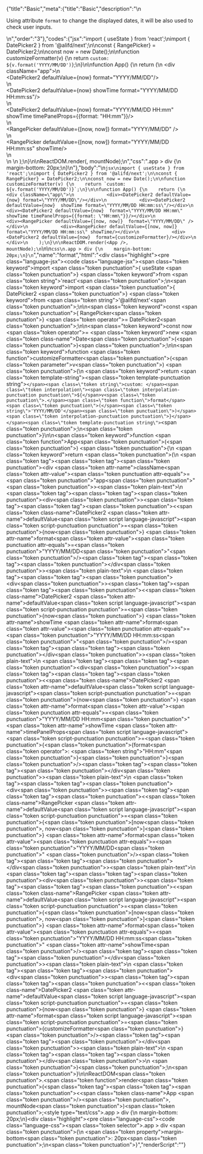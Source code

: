 {"title":"Basic","meta":{"title":"Basic","description":"\n<p>Using attribute <code>format</code> to change the displayed dates, it will be also used to check user inputs.</p>\n","order":"3"},"codes":{"jsx":"import { useState } from 'react';\nimport { DatePicker2 } from '@alifd/next';\n\nconst { RangePicker} = DatePicker2;\n\nconst now = new Date();\n\nfunction customizeFormatter(v) {\n    return `custom: ${v.format('YYYY/MM/DD')}`;\n}\n\nfunction App() {\n    return (\n        <div className=\"app\">\n            <div><DatePicker2 defaultValue={now} format=\"YYYY/MM/DD\"/></div>\n            <div><DatePicker2 defaultValue={now}  showTime format=\"YYYY/MM/DD HH:mm:ss\"/></div>\n            <div><DatePicker2 defaultValue={now}  format=\"YYYY/MM/DD HH:mm\" showTime timePanelProps={{format: \"HH:mm\"}}/></div>\n            <div><RangePicker defaultValue={[now, now]}  format=\"YYYY/MM/DD\" /></div>\n            <div><RangePicker defaultValue={[now, now]} format=\"YYYY/MM/DD HH:mm:ss\" showTime/></div>\n            <div><DatePicker2 defaultValue={now}  format={customizeFormatter}/></div>\n        </div>\n    );\n}\n\nReactDOM.render(<App />, mountNode);\n","css":".app > div {\n    margin-bottom: 20px;\n}\n"},"body":"\n```jsx\nimport { useState } from 'react';\nimport { DatePicker2 } from '@alifd/next';\n\nconst { RangePicker} = DatePicker2;\n\nconst now = new Date();\n\nfunction customizeFormatter(v) {\n    return `custom: ${v.format('YYYY/MM/DD')}`;\n}\n\nfunction App() {\n    return (\n        <div className=\"app\">\n            <div><DatePicker2 defaultValue={now} format=\"YYYY/MM/DD\"/></div>\n            <div><DatePicker2 defaultValue={now}  showTime format=\"YYYY/MM/DD HH:mm:ss\"/></div>\n            <div><DatePicker2 defaultValue={now}  format=\"YYYY/MM/DD HH:mm\" showTime timePanelProps={{format: \"HH:mm\"}}/></div>\n            <div><RangePicker defaultValue={[now, now]}  format=\"YYYY/MM/DD\" /></div>\n            <div><RangePicker defaultValue={[now, now]} format=\"YYYY/MM/DD HH:mm:ss\" showTime/></div>\n            <div><DatePicker2 defaultValue={now}  format={customizeFormatter}/></div>\n        </div>\n    );\n}\n\nReactDOM.render(<App />, mountNode);\n```\n\n```css\n.app > div {\n    margin-bottom: 20px;\n}\n```","name":"format","html":"<script>(function(){'use strict';\n\nvar _react = require('react');\n\nvar _next = require('@alifd/next');\n\nvar RangePicker = _next.DatePicker2.RangePicker;\n\n\nvar now = new Date();\n\nfunction customizeFormatter(v) {\n    return 'custom: ' + v.format('YYYY/MM/DD');\n}\n\nfunction App() {\n    return React.createElement(\n        'div',\n        { className: 'app' },\n        React.createElement(\n            'div',\n            null,\n            React.createElement(_next.DatePicker2, { defaultValue: now, format: 'YYYY/MM/DD' })\n        ),\n        React.createElement(\n            'div',\n            null,\n            React.createElement(_next.DatePicker2, { defaultValue: now, showTime: true, format: 'YYYY/MM/DD HH:mm:ss' })\n        ),\n        React.createElement(\n            'div',\n            null,\n            React.createElement(_next.DatePicker2, { defaultValue: now, format: 'YYYY/MM/DD HH:mm', showTime: true, timePanelProps: { format: \"HH:mm\" } })\n        ),\n        React.createElement(\n            'div',\n            null,\n            React.createElement(RangePicker, { defaultValue: [now, now], format: 'YYYY/MM/DD' })\n        ),\n        React.createElement(\n            'div',\n            null,\n            React.createElement(RangePicker, { defaultValue: [now, now], format: 'YYYY/MM/DD HH:mm:ss', showTime: true })\n        ),\n        React.createElement(\n            'div',\n            null,\n            React.createElement(_next.DatePicker2, { defaultValue: now, format: customizeFormatter })\n        )\n    );\n}\n\nReactDOM.render(React.createElement(App, null), mountNode);})()</script><div class=\"highlight\"><pre class=\"language-jsx\"><code class=\"language-jsx\"><span class=\"token keyword\">import</span> <span class=\"token punctuation\">{</span> useState <span class=\"token punctuation\">}</span> <span class=\"token keyword\">from</span> <span class=\"token string\">'react'</span><span class=\"token punctuation\">;</span>\n<span class=\"token keyword\">import</span> <span class=\"token punctuation\">{</span> DatePicker2 <span class=\"token punctuation\">}</span> <span class=\"token keyword\">from</span> <span class=\"token string\">'@alifd/next'</span><span class=\"token punctuation\">;</span>\n\n<span class=\"token keyword\">const</span> <span class=\"token punctuation\">{</span> RangePicker<span class=\"token punctuation\">}</span> <span class=\"token operator\">=</span> DatePicker2<span class=\"token punctuation\">;</span>\n\n<span class=\"token keyword\">const</span> now <span class=\"token operator\">=</span> <span class=\"token keyword\">new</span> <span class=\"token class-name\">Date</span><span class=\"token punctuation\">(</span><span class=\"token punctuation\">)</span><span class=\"token punctuation\">;</span>\n\n<span class=\"token keyword\">function</span> <span class=\"token function\">customizeFormatter</span><span class=\"token punctuation\">(</span><span class=\"token parameter\">v</span><span class=\"token punctuation\">)</span> <span class=\"token punctuation\">{</span>\n    <span class=\"token keyword\">return</span> <span class=\"token template-string\"><span class=\"token template-punctuation string\">`</span><span class=\"token string\">custom: </span><span class=\"token interpolation\"><span class=\"token interpolation-punctuation punctuation\">${</span>v<span class=\"token punctuation\">.</span><span class=\"token function\">format</span><span class=\"token punctuation\">(</span><span class=\"token string\">'YYYY/MM/DD'</span><span class=\"token punctuation\">)</span><span class=\"token interpolation-punctuation punctuation\">}</span></span><span class=\"token template-punctuation string\">`</span></span><span class=\"token punctuation\">;</span>\n<span class=\"token punctuation\">}</span>\n\n<span class=\"token keyword\">function</span> <span class=\"token function\">App</span><span class=\"token punctuation\">(</span><span class=\"token punctuation\">)</span> <span class=\"token punctuation\">{</span>\n    <span class=\"token keyword\">return</span> <span class=\"token punctuation\">(</span>\n        <span class=\"token tag\"><span class=\"token tag\"><span class=\"token punctuation\">&lt;</span>div</span> <span class=\"token attr-name\">className</span><span class=\"token attr-value\"><span class=\"token punctuation attr-equals\">=</span><span class=\"token punctuation\">\"</span>app<span class=\"token punctuation\">\"</span></span><span class=\"token punctuation\">></span></span><span class=\"token plain-text\">\n            </span><span class=\"token tag\"><span class=\"token tag\"><span class=\"token punctuation\">&lt;</span>div</span><span class=\"token punctuation\">></span></span><span class=\"token tag\"><span class=\"token tag\"><span class=\"token punctuation\">&lt;</span><span class=\"token class-name\">DatePicker2</span></span> <span class=\"token attr-name\">defaultValue</span><span class=\"token script language-javascript\"><span class=\"token script-punctuation punctuation\">=</span><span class=\"token punctuation\">{</span>now<span class=\"token punctuation\">}</span></span> <span class=\"token attr-name\">format</span><span class=\"token attr-value\"><span class=\"token punctuation attr-equals\">=</span><span class=\"token punctuation\">\"</span>YYYY/MM/DD<span class=\"token punctuation\">\"</span></span><span class=\"token punctuation\">/></span></span><span class=\"token tag\"><span class=\"token tag\"><span class=\"token punctuation\">&lt;/</span>div</span><span class=\"token punctuation\">></span></span><span class=\"token plain-text\">\n            </span><span class=\"token tag\"><span class=\"token tag\"><span class=\"token punctuation\">&lt;</span>div</span><span class=\"token punctuation\">></span></span><span class=\"token tag\"><span class=\"token tag\"><span class=\"token punctuation\">&lt;</span><span class=\"token class-name\">DatePicker2</span></span> <span class=\"token attr-name\">defaultValue</span><span class=\"token script language-javascript\"><span class=\"token script-punctuation punctuation\">=</span><span class=\"token punctuation\">{</span>now<span class=\"token punctuation\">}</span></span>  <span class=\"token attr-name\">showTime</span> <span class=\"token attr-name\">format</span><span class=\"token attr-value\"><span class=\"token punctuation attr-equals\">=</span><span class=\"token punctuation\">\"</span>YYYY/MM/DD HH:mm:ss<span class=\"token punctuation\">\"</span></span><span class=\"token punctuation\">/></span></span><span class=\"token tag\"><span class=\"token tag\"><span class=\"token punctuation\">&lt;/</span>div</span><span class=\"token punctuation\">></span></span><span class=\"token plain-text\">\n            </span><span class=\"token tag\"><span class=\"token tag\"><span class=\"token punctuation\">&lt;</span>div</span><span class=\"token punctuation\">></span></span><span class=\"token tag\"><span class=\"token tag\"><span class=\"token punctuation\">&lt;</span><span class=\"token class-name\">DatePicker2</span></span> <span class=\"token attr-name\">defaultValue</span><span class=\"token script language-javascript\"><span class=\"token script-punctuation punctuation\">=</span><span class=\"token punctuation\">{</span>now<span class=\"token punctuation\">}</span></span>  <span class=\"token attr-name\">format</span><span class=\"token attr-value\"><span class=\"token punctuation attr-equals\">=</span><span class=\"token punctuation\">\"</span>YYYY/MM/DD HH:mm<span class=\"token punctuation\">\"</span></span> <span class=\"token attr-name\">showTime</span> <span class=\"token attr-name\">timePanelProps</span><span class=\"token script language-javascript\"><span class=\"token script-punctuation punctuation\">=</span><span class=\"token punctuation\">{</span><span class=\"token punctuation\">{</span>format<span class=\"token operator\">:</span> <span class=\"token string\">\"HH:mm\"</span><span class=\"token punctuation\">}</span><span class=\"token punctuation\">}</span></span><span class=\"token punctuation\">/></span></span><span class=\"token tag\"><span class=\"token tag\"><span class=\"token punctuation\">&lt;/</span>div</span><span class=\"token punctuation\">></span></span><span class=\"token plain-text\">\n            </span><span class=\"token tag\"><span class=\"token tag\"><span class=\"token punctuation\">&lt;</span>div</span><span class=\"token punctuation\">></span></span><span class=\"token tag\"><span class=\"token tag\"><span class=\"token punctuation\">&lt;</span><span class=\"token class-name\">RangePicker</span></span> <span class=\"token attr-name\">defaultValue</span><span class=\"token script language-javascript\"><span class=\"token script-punctuation punctuation\">=</span><span class=\"token punctuation\">{</span><span class=\"token punctuation\">[</span>now<span class=\"token punctuation\">,</span> now<span class=\"token punctuation\">]</span><span class=\"token punctuation\">}</span></span>  <span class=\"token attr-name\">format</span><span class=\"token attr-value\"><span class=\"token punctuation attr-equals\">=</span><span class=\"token punctuation\">\"</span>YYYY/MM/DD<span class=\"token punctuation\">\"</span></span> <span class=\"token punctuation\">/></span></span><span class=\"token tag\"><span class=\"token tag\"><span class=\"token punctuation\">&lt;/</span>div</span><span class=\"token punctuation\">></span></span><span class=\"token plain-text\">\n            </span><span class=\"token tag\"><span class=\"token tag\"><span class=\"token punctuation\">&lt;</span>div</span><span class=\"token punctuation\">></span></span><span class=\"token tag\"><span class=\"token tag\"><span class=\"token punctuation\">&lt;</span><span class=\"token class-name\">RangePicker</span></span> <span class=\"token attr-name\">defaultValue</span><span class=\"token script language-javascript\"><span class=\"token script-punctuation punctuation\">=</span><span class=\"token punctuation\">{</span><span class=\"token punctuation\">[</span>now<span class=\"token punctuation\">,</span> now<span class=\"token punctuation\">]</span><span class=\"token punctuation\">}</span></span> <span class=\"token attr-name\">format</span><span class=\"token attr-value\"><span class=\"token punctuation attr-equals\">=</span><span class=\"token punctuation\">\"</span>YYYY/MM/DD HH:mm:ss<span class=\"token punctuation\">\"</span></span> <span class=\"token attr-name\">showTime</span><span class=\"token punctuation\">/></span></span><span class=\"token tag\"><span class=\"token tag\"><span class=\"token punctuation\">&lt;/</span>div</span><span class=\"token punctuation\">></span></span><span class=\"token plain-text\">\n            </span><span class=\"token tag\"><span class=\"token tag\"><span class=\"token punctuation\">&lt;</span>div</span><span class=\"token punctuation\">></span></span><span class=\"token tag\"><span class=\"token tag\"><span class=\"token punctuation\">&lt;</span><span class=\"token class-name\">DatePicker2</span></span> <span class=\"token attr-name\">defaultValue</span><span class=\"token script language-javascript\"><span class=\"token script-punctuation punctuation\">=</span><span class=\"token punctuation\">{</span>now<span class=\"token punctuation\">}</span></span>  <span class=\"token attr-name\">format</span><span class=\"token script language-javascript\"><span class=\"token script-punctuation punctuation\">=</span><span class=\"token punctuation\">{</span>customizeFormatter<span class=\"token punctuation\">}</span></span><span class=\"token punctuation\">/></span></span><span class=\"token tag\"><span class=\"token tag\"><span class=\"token punctuation\">&lt;/</span>div</span><span class=\"token punctuation\">></span></span><span class=\"token plain-text\">\n        </span><span class=\"token tag\"><span class=\"token tag\"><span class=\"token punctuation\">&lt;/</span>div</span><span class=\"token punctuation\">></span></span>\n    <span class=\"token punctuation\">)</span><span class=\"token punctuation\">;</span>\n<span class=\"token punctuation\">}</span>\n\nReactDOM<span class=\"token punctuation\">.</span><span class=\"token function\">render</span><span class=\"token punctuation\">(</span><span class=\"token tag\"><span class=\"token tag\"><span class=\"token punctuation\">&lt;</span><span class=\"token class-name\">App</span></span> <span class=\"token punctuation\">/></span></span><span class=\"token punctuation\">,</span> mountNode<span class=\"token punctuation\">)</span><span class=\"token punctuation\">;</span></code></pre></div><style type=\"text/css\">.app > div {\n    margin-bottom: 20px;\n}</style><div class=\"highlight\"><pre class=\"language-css\"><code class=\"language-css\"><span class=\"token selector\">.app > div</span> <span class=\"token punctuation\">{</span>\n    <span class=\"token property\">margin-bottom</span><span class=\"token punctuation\">:</span> 20px<span class=\"token punctuation\">;</span>\n<span class=\"token punctuation\">}</span></code></pre></div>","renderScript":"<script>(function(){'use strict';\n\nvar _createClass = function () { function defineProperties(target, props) { for (var i = 0; i < props.length; i++) { var descriptor = props[i]; descriptor.enumerable = descriptor.enumerable || false; descriptor.configurable = true; if (\"value\" in descriptor) descriptor.writable = true; Object.defineProperty(target, descriptor.key, descriptor); } } return function (Constructor, protoProps, staticProps) { if (protoProps) defineProperties(Constructor.prototype, protoProps); if (staticProps) defineProperties(Constructor, staticProps); return Constructor; }; }();\n\nvar _reactLive = require('react-live');\n\nvar _next = require('@alifd/next');\n\nvar _react = require('react');\n\nfunction _classCallCheck(instance, Constructor) { if (!(instance instanceof Constructor)) { throw new TypeError(\"Cannot call a class as a function\"); } }\n\nfunction _possibleConstructorReturn(self, call) { if (!self) { throw new ReferenceError(\"this hasn't been initialised - super() hasn't been called\"); } return call && (typeof call === \"object\" || typeof call === \"function\") ? call : self; }\n\nfunction _inherits(subClass, superClass) { if (typeof superClass !== \"function\" && superClass !== null) { throw new TypeError(\"Super expression must either be null or a function, not \" + typeof superClass); } subClass.prototype = Object.create(superClass && superClass.prototype, { constructor: { value: subClass, enumerable: false, writable: true, configurable: true } }); if (superClass) Object.setPrototypeOf ? Object.setPrototypeOf(subClass, superClass) : subClass.__proto__ = superClass; }\n\nwindow.demoNames.push('formatEnUs');\n\ndocument.getElementById('formatEnUs-style').innerHTML = '.app > div {\\n    margin-bottom: 20px;\\n}\\n';\n\nwindow.formatEnUsRenderScript = function formatEnUsRenderScript(liveDemo) {\n    var mountNode = document.getElementById('formatEnUs-mount');\n    if (liveDemo === \"false\") {\n        var customizeFormatter = function customizeFormatter(v) {\n            return 'custom: ' + v.format('YYYY/MM/DD');\n        };\n\n        var App = function App() {\n            return React.createElement(\n                'div',\n                { className: 'app' },\n                React.createElement(\n                    'div',\n                    null,\n                    React.createElement(_next.DatePicker2, { defaultValue: now, format: 'YYYY/MM/DD' })\n                ),\n                React.createElement(\n                    'div',\n                    null,\n                    React.createElement(_next.DatePicker2, { defaultValue: now, showTime: true, format: 'YYYY/MM/DD HH:mm:ss' })\n                ),\n                React.createElement(\n                    'div',\n                    null,\n                    React.createElement(_next.DatePicker2, { defaultValue: now, format: 'YYYY/MM/DD HH:mm', showTime: true, timePanelProps: { format: \"HH:mm\" } })\n                ),\n                React.createElement(\n                    'div',\n                    null,\n                    React.createElement(RangePicker, { defaultValue: [now, now], format: 'YYYY/MM/DD' })\n                ),\n                React.createElement(\n                    'div',\n                    null,\n                    React.createElement(RangePicker, { defaultValue: [now, now], format: 'YYYY/MM/DD HH:mm:ss', showTime: true })\n                ),\n                React.createElement(\n                    'div',\n                    null,\n                    React.createElement(_next.DatePicker2, { defaultValue: now, format: customizeFormatter })\n                )\n            );\n        };\n\n        document.getElementById('formatEnUs-body').innerHTML = '<pre class=\"language-jsx\"><code class=\"language-jsx\"><span class=\"token keyword\">import</span> <span class=\"token punctuation\">{</span> useState <span class=\"token punctuation\">}</span> <span class=\"token keyword\">from</span> <span class=\"token string\">\\'react\\'</span><span class=\"token punctuation\">;</span>\\n<span class=\"token keyword\">import</span> <span class=\"token punctuation\">{</span> DatePicker2 <span class=\"token punctuation\">}</span> <span class=\"token keyword\">from</span> <span class=\"token string\">\\'@alifd/next\\'</span><span class=\"token punctuation\">;</span>\\n\\n<span class=\"token keyword\">const</span> <span class=\"token punctuation\">{</span> RangePicker<span class=\"token punctuation\">}</span> <span class=\"token operator\">=</span> DatePicker2<span class=\"token punctuation\">;</span>\\n\\n<span class=\"token keyword\">const</span> now <span class=\"token operator\">=</span> <span class=\"token keyword\">new</span> <span class=\"token class-name\">Date</span><span class=\"token punctuation\">(</span><span class=\"token punctuation\">)</span><span class=\"token punctuation\">;</span>\\n\\n<span class=\"token keyword\">function</span> <span class=\"token function\">customizeFormatter</span><span class=\"token punctuation\">(</span><span class=\"token parameter\">v</span><span class=\"token punctuation\">)</span> <span class=\"token punctuation\">{</span>\\n    <span class=\"token keyword\">return</span> <span class=\"token template-string\"><span class=\"token template-punctuation string\">{backquote}</span><span class=\"token string\">custom: </span><span class=\"token interpolation\"><span class=\"token interpolation-punctuation punctuation\">{dollar}{</span>v<span class=\"token punctuation\">.</span><span class=\"token function\">format</span><span class=\"token punctuation\">(</span><span class=\"token string\">\\'YYYY/MM/DD\\'</span><span class=\"token punctuation\">)</span><span class=\"token interpolation-punctuation punctuation\">}</span></span><span class=\"token template-punctuation string\">{backquote}</span></span><span class=\"token punctuation\">;</span>\\n<span class=\"token punctuation\">}</span>\\n\\n<span class=\"token keyword\">function</span> <span class=\"token function\">App</span><span class=\"token punctuation\">(</span><span class=\"token punctuation\">)</span> <span class=\"token punctuation\">{</span>\\n    <span class=\"token keyword\">return</span> <span class=\"token punctuation\">(</span>\\n        <span class=\"token tag\"><span class=\"token tag\"><span class=\"token punctuation\">&lt;</span>div</span> <span class=\"token attr-name\">className</span><span class=\"token attr-value\"><span class=\"token punctuation attr-equals\">=</span><span class=\"token punctuation\">\"</span>app<span class=\"token punctuation\">\"</span></span><span class=\"token punctuation\">></span></span><span class=\"token plain-text\">\\n            </span><span class=\"token tag\"><span class=\"token tag\"><span class=\"token punctuation\">&lt;</span>div</span><span class=\"token punctuation\">></span></span><span class=\"token tag\"><span class=\"token tag\"><span class=\"token punctuation\">&lt;</span><span class=\"token class-name\">DatePicker2</span></span> <span class=\"token attr-name\">defaultValue</span><span class=\"token script language-javascript\"><span class=\"token script-punctuation punctuation\">=</span><span class=\"token punctuation\">{</span>now<span class=\"token punctuation\">}</span></span> <span class=\"token attr-name\">format</span><span class=\"token attr-value\"><span class=\"token punctuation attr-equals\">=</span><span class=\"token punctuation\">\"</span>YYYY/MM/DD<span class=\"token punctuation\">\"</span></span><span class=\"token punctuation\">/></span></span><span class=\"token tag\"><span class=\"token tag\"><span class=\"token punctuation\">&lt;/</span>div</span><span class=\"token punctuation\">></span></span><span class=\"token plain-text\">\\n            </span><span class=\"token tag\"><span class=\"token tag\"><span class=\"token punctuation\">&lt;</span>div</span><span class=\"token punctuation\">></span></span><span class=\"token tag\"><span class=\"token tag\"><span class=\"token punctuation\">&lt;</span><span class=\"token class-name\">DatePicker2</span></span> <span class=\"token attr-name\">defaultValue</span><span class=\"token script language-javascript\"><span class=\"token script-punctuation punctuation\">=</span><span class=\"token punctuation\">{</span>now<span class=\"token punctuation\">}</span></span>  <span class=\"token attr-name\">showTime</span> <span class=\"token attr-name\">format</span><span class=\"token attr-value\"><span class=\"token punctuation attr-equals\">=</span><span class=\"token punctuation\">\"</span>YYYY/MM/DD HH:mm:ss<span class=\"token punctuation\">\"</span></span><span class=\"token punctuation\">/></span></span><span class=\"token tag\"><span class=\"token tag\"><span class=\"token punctuation\">&lt;/</span>div</span><span class=\"token punctuation\">></span></span><span class=\"token plain-text\">\\n            </span><span class=\"token tag\"><span class=\"token tag\"><span class=\"token punctuation\">&lt;</span>div</span><span class=\"token punctuation\">></span></span><span class=\"token tag\"><span class=\"token tag\"><span class=\"token punctuation\">&lt;</span><span class=\"token class-name\">DatePicker2</span></span> <span class=\"token attr-name\">defaultValue</span><span class=\"token script language-javascript\"><span class=\"token script-punctuation punctuation\">=</span><span class=\"token punctuation\">{</span>now<span class=\"token punctuation\">}</span></span>  <span class=\"token attr-name\">format</span><span class=\"token attr-value\"><span class=\"token punctuation attr-equals\">=</span><span class=\"token punctuation\">\"</span>YYYY/MM/DD HH:mm<span class=\"token punctuation\">\"</span></span> <span class=\"token attr-name\">showTime</span> <span class=\"token attr-name\">timePanelProps</span><span class=\"token script language-javascript\"><span class=\"token script-punctuation punctuation\">=</span><span class=\"token punctuation\">{</span><span class=\"token punctuation\">{</span>format<span class=\"token operator\">:</span> <span class=\"token string\">\"HH:mm\"</span><span class=\"token punctuation\">}</span><span class=\"token punctuation\">}</span></span><span class=\"token punctuation\">/></span></span><span class=\"token tag\"><span class=\"token tag\"><span class=\"token punctuation\">&lt;/</span>div</span><span class=\"token punctuation\">></span></span><span class=\"token plain-text\">\\n            </span><span class=\"token tag\"><span class=\"token tag\"><span class=\"token punctuation\">&lt;</span>div</span><span class=\"token punctuation\">></span></span><span class=\"token tag\"><span class=\"token tag\"><span class=\"token punctuation\">&lt;</span><span class=\"token class-name\">RangePicker</span></span> <span class=\"token attr-name\">defaultValue</span><span class=\"token script language-javascript\"><span class=\"token script-punctuation punctuation\">=</span><span class=\"token punctuation\">{</span><span class=\"token punctuation\">[</span>now<span class=\"token punctuation\">,</span> now<span class=\"token punctuation\">]</span><span class=\"token punctuation\">}</span></span>  <span class=\"token attr-name\">format</span><span class=\"token attr-value\"><span class=\"token punctuation attr-equals\">=</span><span class=\"token punctuation\">\"</span>YYYY/MM/DD<span class=\"token punctuation\">\"</span></span> <span class=\"token punctuation\">/></span></span><span class=\"token tag\"><span class=\"token tag\"><span class=\"token punctuation\">&lt;/</span>div</span><span class=\"token punctuation\">></span></span><span class=\"token plain-text\">\\n            </span><span class=\"token tag\"><span class=\"token tag\"><span class=\"token punctuation\">&lt;</span>div</span><span class=\"token punctuation\">></span></span><span class=\"token tag\"><span class=\"token tag\"><span class=\"token punctuation\">&lt;</span><span class=\"token class-name\">RangePicker</span></span> <span class=\"token attr-name\">defaultValue</span><span class=\"token script language-javascript\"><span class=\"token script-punctuation punctuation\">=</span><span class=\"token punctuation\">{</span><span class=\"token punctuation\">[</span>now<span class=\"token punctuation\">,</span> now<span class=\"token punctuation\">]</span><span class=\"token punctuation\">}</span></span> <span class=\"token attr-name\">format</span><span class=\"token attr-value\"><span class=\"token punctuation attr-equals\">=</span><span class=\"token punctuation\">\"</span>YYYY/MM/DD HH:mm:ss<span class=\"token punctuation\">\"</span></span> <span class=\"token attr-name\">showTime</span><span class=\"token punctuation\">/></span></span><span class=\"token tag\"><span class=\"token tag\"><span class=\"token punctuation\">&lt;/</span>div</span><span class=\"token punctuation\">></span></span><span class=\"token plain-text\">\\n            </span><span class=\"token tag\"><span class=\"token tag\"><span class=\"token punctuation\">&lt;</span>div</span><span class=\"token punctuation\">></span></span><span class=\"token tag\"><span class=\"token tag\"><span class=\"token punctuation\">&lt;</span><span class=\"token class-name\">DatePicker2</span></span> <span class=\"token attr-name\">defaultValue</span><span class=\"token script language-javascript\"><span class=\"token script-punctuation punctuation\">=</span><span class=\"token punctuation\">{</span>now<span class=\"token punctuation\">}</span></span>  <span class=\"token attr-name\">format</span><span class=\"token script language-javascript\"><span class=\"token script-punctuation punctuation\">=</span><span class=\"token punctuation\">{</span>customizeFormatter<span class=\"token punctuation\">}</span></span><span class=\"token punctuation\">/></span></span><span class=\"token tag\"><span class=\"token tag\"><span class=\"token punctuation\">&lt;/</span>div</span><span class=\"token punctuation\">></span></span><span class=\"token plain-text\">\\n        </span><span class=\"token tag\"><span class=\"token tag\"><span class=\"token punctuation\">&lt;/</span>div</span><span class=\"token punctuation\">></span></span>\\n    <span class=\"token punctuation\">)</span><span class=\"token punctuation\">;</span>\\n<span class=\"token punctuation\">}</span>\\n\\nReactDOM<span class=\"token punctuation\">.</span><span class=\"token function\">render</span><span class=\"token punctuation\">(</span><span class=\"token tag\"><span class=\"token tag\"><span class=\"token punctuation\">&lt;</span><span class=\"token class-name\">App</span></span> <span class=\"token punctuation\">/></span></span><span class=\"token punctuation\">,</span> mountNode<span class=\"token punctuation\">)</span><span class=\"token punctuation\">;</span>\\n</code></pre>\\n<pre class=\"language-css\"><code class=\"language-css\"><span class=\"token selector\">.app > div</span> <span class=\"token punctuation\">{</span>\\n    <span class=\"token property\">margin-bottom</span><span class=\"token punctuation\">:</span> 20px<span class=\"token punctuation\">;</span>\\n<span class=\"token punctuation\">}</span>\\n</code></pre>\\n'.replace(/{backquote}/g, '`').replace(/{dollar}/g, '$');\n\n        var RangePicker = _next.DatePicker2.RangePicker;\n\n\n        var now = new Date();\n\n        ReactDOM.render(React.createElement(App, null), mountNode);\n\n        return;\n    }\n\n    var formatEnUsLiveScript = 'const { RangePicker } = DatePicker2;\\n\\nconst now = new Date();\\n\\nfunction customizeFormatter(v) {\\n  return `custom: ${v.format(\"YYYY/MM/DD\")}`;\\n}\\n\\nfunction App() {\\n  return (\\n    <div className=\"app\">\\n      <div>\\n        <DatePicker2 defaultValue={now} format=\"YYYY/MM/DD\" />\\n      </div>\\n      <div>\\n        <DatePicker2 defaultValue={now} showTime format=\"YYYY/MM/DD HH:mm:ss\" />\\n      </div>\\n      <div>\\n        <DatePicker2\\n          defaultValue={now}\\n          format=\"YYYY/MM/DD HH:mm\"\\n          showTime\\n          timePanelProps={{ format: \"HH:mm\" }}\\n        />\\n      </div>\\n      <div>\\n        <RangePicker defaultValue={[now, now]} format=\"YYYY/MM/DD\" />\\n      </div>\\n      <div>\\n        <RangePicker\\n          defaultValue={[now, now]}\\n          format=\"YYYY/MM/DD HH:mm:ss\"\\n          showTime\\n        />\\n      </div>\\n      <div>\\n        <DatePicker2 defaultValue={now} format={customizeFormatter} />\\n      </div>\\n    </div>\\n  );\\n}\\n\\nReactDOM.render(<App />, mountNode);';\n    var emptyTheme = {\n        plain: {},\n        styles: [{\n            types: [],\n            styles: {}\n        }]\n    };\n\n    function renderAfter() {\n        ReactDOM.render(React.createElement(\n            _next.Balloon.Tooltip,\n            {\n                align: 't',\n                style: { maxWidth: 320 },\n                trigger: React.createElement('div', {\n                    dangerouslySetInnerHTML: {\n                        __html: '<pre class=\"language-jsx\"><code class=\"language-jsx\"><span class=\"token keyword\">import</span> <span class=\"token punctuation\">{</span> useState <span class=\"token punctuation\">}</span> <span class=\"token keyword\">from</span> <span class=\"token string\">\\'react\\'</span><span class=\"token punctuation\">;</span>\\n<span class=\"token keyword\">import</span> <span class=\"token punctuation\">{</span> DatePicker2 <span class=\"token punctuation\">}</span> <span class=\"token keyword\">from</span> <span class=\"token string\">\\'@alifd/next\\'</span><span class=\"token punctuation\">;</span>\\n</code></pre>\\n'\n                    }\n                })\n            },\n            '\\u7F16\\u8F91\\u6A21\\u5F0F\\u6682\\u4E0D\\u652F\\u6301\\u4FEE\\u6539\\u4F9D\\u8D56\\u5F15\\u5165'\n        ), document.getElementById('formatEnUs-live-import'));\n        ReactDOM.render(React.createElement(\n            _next.Balloon.Tooltip,\n            {\n                align: 'b',\n                style: { maxWidth: 320 },\n                trigger: React.createElement('div', { dangerouslySetInnerHTML: { __html: '<pre class=\"language-css\"><code class=\"language-css\"><span class=\"token selector\">.app > div</span> <span class=\"token punctuation\">{</span>\\n    <span class=\"token property\">margin-bottom</span><span class=\"token punctuation\">:</span> 20px<span class=\"token punctuation\">;</span>\\n<span class=\"token punctuation\">}</span>\\n\\n</code></pre>\\n' } })\n            },\n            '\\u7F16\\u8F91\\u6A21\\u5F0F\\u6682\\u4E0D\\u652F\\u6301\\u4FEE\\u6539css'\n        ), document.getElementById('formatEnUs-live-css'));\n    }\n\n    var LiveRenderer = function (_React$Component) {\n        _inherits(LiveRenderer, _React$Component);\n\n        function LiveRenderer(props) {\n            _classCallCheck(this, LiveRenderer);\n\n            return _possibleConstructorReturn(this, (LiveRenderer.__proto__ || Object.getPrototypeOf(LiveRenderer)).call(this, props));\n        }\n\n        _createClass(LiveRenderer, [{\n            key: 'componentDidMount',\n            value: function componentDidMount() {\n                renderAfter();\n            }\n        }, {\n            key: 'render',\n            value: function render() {\n                return React.createElement(\n                    _reactLive.LiveProvider,\n                    {\n                        code: formatEnUsLiveScript,\n                        scope: { useState: _react.useState, DatePicker2: _next.DatePicker2, mountNode: mountNode },\n                        noInline: true },\n                    React.createElement(\n                        'div',\n                        { id: 'formatEnUs-live-editor' },\n                        React.createElement(_reactLive.LiveError, { id: 'formatEnUs-live-error', className: 'react-live-error' }),\n                        React.createElement('div', { id: 'formatEnUs-live-import' }),\n                        React.createElement(\n                            'div',\n                            { id: 'formatEnUs-live-body', className: 'react-live-body' },\n                            React.createElement(_reactLive.LiveEditor, { theme: emptyTheme })\n                        ),\n                        React.createElement('div', { id: 'formatEnUs-live-css' })\n                    ),\n                    React.createElement(_reactLive.LivePreview, null)\n                );\n            }\n        }]);\n\n        return LiveRenderer;\n    }(React.Component);\n\n    ReactDOM.render(React.createElement(LiveRenderer, null), document.getElementById('formatEnUs-body'));\n    return;\n};\n\nwindow.renderFuncs.push(formatEnUsRenderScript);\n\nReactDOM.render(React.createElement(\n    _next.Balloon.Tooltip,\n    {\n        align: 'b',\n        style: { maxWidth: 400 },\n        trigger: React.createElement(\n            'span',\n            { role: 'img', className: 'op-icon' },\n            React.createElement(\n                'svg',\n                { viewBox: '0 0 20 20', fill: 'currentColor' },\n                React.createElement('path', {\n                    d: 'M17.7207447,7.0537234 L10.2739362,2.0893617 C10.0952128,1.97021277 9.86223404,1.97021277 9.68404255,2.0893617 L2.23723404,7.0537234 C2.0893617,7.15212766 2.00053191,7.31861702 2.00053191,7.4962766 L2.00053191,12.4606383 C2.00053191,12.6382979 2.0893617,12.8047872 2.23723404,12.9031915 L9.68404255,17.8675532 C9.77340426,17.9271277 9.87606383,17.9569149 9.97925532,17.9569149 C10.0824468,17.9569149 10.1851064,17.9271277 10.2744681,17.8675532 L17.7212766,12.9031915 C17.8691489,12.8047872 17.9579787,12.6382979 17.9579787,12.4606383 L17.9579787,7.4962766 C17.9579787,7.31861702 17.8691489,7.15212766 17.7212766,7.0537234 L17.7207447,7.0537234 Z M9.9787234,11.8218085 L7.2143617,9.9787234 L9.9787234,8.1356383 L12.7430851,9.9787234 L9.9787234,11.8218085 Z M10.5106383,7.21170213 L10.5106383,3.52553191 L16.4664894,7.4962766 L13.7021277,9.3393617 L10.5106383,7.21170213 Z M9.44680851,7.21170213 L6.25531915,9.3393617 L3.49095745,7.4962766 L9.44680851,3.52553191 L9.44680851,7.21170213 Z M5.2962766,9.9787234 L3.06382979,11.4670213 L3.06382979,8.49042553 L5.2962766,9.9787234 Z M6.25531915,10.6180851 L9.44680851,12.7457447 L9.44680851,16.4319149 L3.49095745,12.4611702 L6.25531915,10.6180851 Z M10.5106383,12.7457447 L13.7021277,10.6180851 L16.4664894,12.4611702 L10.5106383,16.4319149 L10.5106383,12.7457447 Z M14.6611702,9.9787234 L16.893617,8.49042553 L16.893617,11.4670213 L14.6611702,9.9787234 Z' })\n            )\n        ) },\n    React.createElement(\n        'span',\n        null,\n        '\\u5728CodePen\\u4E2D\\u6253\\u5F00'\n    )\n), document.getElementById('formatEnUs-CodePen'));\nReactDOM.render(React.createElement(\n    _next.Balloon.Tooltip,\n    {\n        align: 'b',\n        style: { maxWidth: 400 },\n        trigger: React.createElement(\n            'span',\n            { role: 'img', className: 'op-icon' },\n            React.createElement(\n                'svg',\n                { viewBox: '0 0 20 20', fill: 'currentColor' },\n                React.createElement('path', {\n                    d: 'M12.0135981,2 C14.9585189,2 17.345849,4.38716704 17.345849,7.33333333 C17.345849,9.38478693 16.1882418,11.1657179 14.4903288,12.0578577 L17.2084049,16.7658872 C17.2378708,16.8169235 17.2591949,16.8704263 17.2727803,16.9248914 C17.3474476,17.0262914 17.3916465,17.1520943 17.3916465,17.2882205 C17.3916465,17.628088 17.1161295,17.9036051 16.7762619,17.9036051 L2.81174505,17.9048498 C2.75007855,17.9255976 2.68404472,17.9368421 2.61538462,17.9368421 C2.27551708,17.9368421 2,17.661325 2,17.3214575 L2,4.90050552 C2,4.44767651 2.36696407,4.08058607 2.8201909,4.08058607 L2.8201909,4.08058607 L4.598,4.08 L4.59829061,3.64037695 C4.59829061,2.78210363 5.25867561,2.07778272 6.09736436,2.00602116 L6.23871411,2 Z M11.9839597,3.23076923 L6.23745245,3.23076923 C6.01143198,3.23076923 5.82905984,3.41419855 5.82905984,3.64047008 L5.82905984,3.64047008 L5.829,4.08 L11.5615101,4.08058607 C13.3089935,4.08058607 14.7370181,5.4476011 14.8334247,7.17082808 L14.8386124,7.35677655 C14.8386124,9.16616658 13.3721154,10.632967 11.5615101,10.632967 L11.5615101,10.632967 L10.299,10.632 L12.6155561,14.6429723 C12.7020335,14.7927556 12.7183875,14.9637818 12.6748043,15.1180362 C12.6779184,15.1342067 12.6786336,15.1513556 12.6786336,15.1686715 C12.6786336,15.508539 12.4031165,15.7840561 12.063249,15.7840561 L5.39477011,15.7840561 C5.33908357,15.7840561 5.28512459,15.7766596 5.23382202,15.7627953 L5.21367522,15.7639098 L5.21367522,15.7639098 C4.87380768,15.7639098 4.59829061,15.4883927 4.59829061,15.1485252 L4.598,5.323 L3.23076923,5.32307709 L3.23,16.672 L15.733,16.672 L13.0769083,12.0713449 C12.9069827,11.7770252 13.0078241,11.40068 13.3021438,11.2307544 C13.3538063,11.200927 13.4079962,11.1794424 13.4631533,11.1658825 C14.9972153,10.5673738 16.0854701,9.07745387 16.0854701,7.33333333 C16.0854701,5.06705157 14.2491614,3.23076923 11.9839597,3.23076923 L11.9839597,3.23076923 Z M11.7212434,5.32867389 L11.5688942,5.32307709 L5.829,5.323 L5.82905984,11.0261966 C5.82905984,11.0464748 5.83052125,11.0664018 5.83334393,11.0858783 L5.84579569,11.1428571 L5.829,11.142 L5.829,14.553 L11.142,14.553 L8.71393544,10.3467056 C8.54400168,10.0523717 8.64484792,9.67600839 8.93918185,9.50607462 C9.01663814,9.46135521 9.09977514,9.43538787 9.18333591,9.42676402 L9.18350929,9.40512829 L11.5688942,9.40512829 C12.6982428,9.40512829 13.6102561,8.49132999 13.6102561,7.36410269 C13.6102561,6.23662753 12.6963072,5.32307709 11.5688942,5.32307709 Z' })\n            )\n        ) },\n    React.createElement(\n        'span',\n        null,\n        '\\u5728Riddle\\u4E2D\\u6253\\u5F00'\n    )\n), document.getElementById('formatEnUs-Riddle'));\nReactDOM.render(React.createElement(\n    _next.Balloon.Tooltip,\n    {\n        align: 'b',\n        style: { maxWidth: 320 },\n        trigger: React.createElement(\n            'span',\n            { className: 'code-box-code-action', onClick: function onClick() {\n                    _next.Message.success('复制成功');\n                } },\n            React.createElement(\n                'svg',\n                { viewBox: '0 0 20 20', focusable: 'false', 'data-icon': 'snippets', width: '20px', height: '20px', fill: 'currentColor', 'aria-hidden': 'true' },\n                React.createElement('path', { d: 'M15,5 L15,18 L2,18 L2,5 L15,5 Z M14,6 L3,6 L3,17 L14,17 L14,6 Z M18,2 L18,15 L16,15 L16,13.999 L17,14 L17,3 L6,3 L6,4 L5,4 L5,2 L18,2 Z M9,8 L9,11 L12,11 L12,12 L9,12 L9,15 L8,15 L8,12 L5,12 L5,11 L8,11 L8,8 L9,8 Z' })\n            )\n        )\n    },\n    React.createElement(\n        'span',\n        null,\n        '\\u590D\\u5236\\u4EE3\\u7801'\n    )\n), document.getElementById('formatEnUs-copy-btn'));\nReactDOM.render(React.createElement(\n    React.Fragment,\n    null,\n    React.createElement(\n        _next.Balloon.Tooltip,\n        {\n            align: 'b',\n            style: { maxWidth: 400 },\n            trigger: React.createElement(\n                'span',\n                { id: 'formatEnUs-icon-show', className: 'code-box-code-action code-expand-icon-show' },\n                React.createElement(\n                    'svg',\n                    { alt: 'expand code', width: '20px', height: '20px', viewBox: '0 0 20 20', fill: 'currentColor' },\n                    React.createElement('path', {\n                        d: 'M14.4307124,13.5667899 L15.1349452,14.276759 L10.7473676,18.6288871 L6.42783259,14.2738791 L7.13782502,13.5696698 L10.7530744,17.2147744 L14.4307124,13.5667899 Z M4.79130753,8.067524 L16.3824174,11.1733525 L16.1235984,12.1392784 L4.53248848,9.03344983 L4.79130753,8.067524 Z M10.8154102,1.57503552 L15.1349452,5.93004351 L14.4249528,6.63425282 L10.809949,2.98914817 L7.13206544,6.6371327 L6.42783259,5.92716363 L10.8154102,1.57503552 Z',\n                        transform: 'translate(10.457453, 10.101961) rotate(90.000000) translate(-10.457453, -10.101961) ' })\n                )\n            ) },\n        React.createElement(\n            'span',\n            null,\n            '\\u5C55\\u5F00\\u4EE3\\u7801',\n            React.createElement('br', null),\n            React.createElement('br', null),\n            '\\u5C0F\\u63D0\\u793A: ',\n            React.createElement('br', null),\n            React.createElement('br', null),\n            ' 1. \\u70B9\\u51FB\\u4E00\\u4E0B\\u4EE3\\u7801\\uFF0C\\u8BD5\\u4E00\\u8BD5\\u5728\\u7EBF\\u7F16\\u8F91\\u9884\\u89C8\\u5427\\uFF01 ',\n            React.createElement('br', null),\n            React.createElement('br', null),\n            '2. \\u9875\\u9762\\u53F3\\u4E0A\\u65B9 \\u6709 ',\n            React.createElement(\n                'strong',\n                null,\n                '\\u5168\\u5C40\\u4EE3\\u7801\\u5C55\\u5F00'\n            ),\n            ' \\u53CA ',\n            React.createElement(\n                'strong',\n                null,\n                '\\u5F00\\u542F\\u5728\\u7EBF\\u7F16\\u8F91'\n            ),\n            ' \\u6A21\\u5F0F\\u54DF\\uFF5E'\n        )\n    ),\n    React.createElement(\n        _next.Balloon.Tooltip,\n        {\n            align: 'b',\n            style: { maxWidth: 400 },\n            trigger: React.createElement(\n                'span',\n                { id: 'formatEnUs-icon-hide', className: 'code-box-code-action code-expand-icon-hide', style: { display: 'none' } },\n                React.createElement(\n                    'svg',\n                    { alt: 'expand code', width: '20px', height: '20px', viewBox: '0 0 20 20', style: { fill: '#3B9AFF' } },\n                    React.createElement('path', {\n                        d: 'M14.4307124,13.5667899 L15.1349452,14.276759 L10.7473676,18.6288871 L6.42783259,14.2738791 L7.13782502,13.5696698 L10.7530744,17.2147744 L14.4307124,13.5667899 Z M4.79130753,8.067524 L16.3824174,11.1733525 L16.1235984,12.1392784 L4.53248848,9.03344983 L4.79130753,8.067524 Z M10.8154102,1.57503552 L15.1349452,5.93004351 L14.4249528,6.63425282 L10.809949,2.98914817 L7.13206544,6.6371327 L6.42783259,5.92716363 L10.8154102,1.57503552 Z',\n                        transform: 'translate(10.457453, 10.101961) rotate(90.000000) translate(-10.457453, -10.101961) ' })\n                )\n            ) },\n        React.createElement(\n            'span',\n            null,\n            '\\u6536\\u8D77\\u4EE3\\u7801',\n            React.createElement('br', null),\n            React.createElement('br', null),\n            '\\u5C0F\\u63D0\\u793A: ',\n            React.createElement('br', null),\n            React.createElement('br', null),\n            ' 1. \\u70B9\\u51FB\\u4E00\\u4E0B\\u4EE3\\u7801\\uFF0C\\u8BD5\\u4E00\\u8BD5\\u5728\\u7EBF\\u7F16\\u8F91\\u9884\\u89C8\\u5427\\uFF01 ',\n            React.createElement('br', null),\n            React.createElement('br', null),\n            '2. \\u9875\\u9762\\u53F3\\u4E0A\\u65B9 \\u6709 ',\n            React.createElement(\n                'strong',\n                null,\n                '\\u5168\\u5C40\\u4EE3\\u7801\\u5C55\\u5F00'\n            ),\n            ' \\u53CA ',\n            React.createElement(\n                'strong',\n                null,\n                '\\u5F00\\u542F\\u5728\\u7EBF\\u7F16\\u8F91'\n            ),\n            ' \\u6A21\\u5F0F\\u54DF\\uFF5E'\n        )\n    )\n), document.getElementById('formatEnUs-fold-code'));})()</script>"}